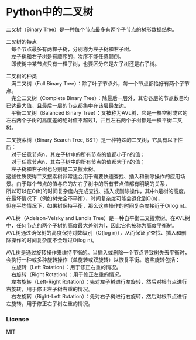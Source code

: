 # Python中的二叉树

二叉树（Binary Tree）是一种每个节点最多有两个子节点的树形数据结构。  
  
二叉树的特点  
&emsp;每个节点最多有两棵子树，分别称为左子树和右子树。  
&emsp;左子树和右子树是有顺序的，次序不能任意颠倒。  
&emsp;即使树中某节点只有一棵子树，也要区分它是左子树还是右子树。  
  
二叉树的种类  
&emsp;满二叉树（Full Binary Tree）：除了叶子节点外，每一个节点都恰好有两个子节点。  
&emsp;完全二叉树（Complete Binary Tree）：除最后一层外，其它各层的节点数目均已达最大值，且最后一层的节点都集中在该层最左边。  
&emsp;平衡二叉树（Balanced Binary Tree）：又被称为AVL树，它是一棵空树或它的左右两个子树的高度差的绝对值不超过1，并且左右两个子树都是一棵平衡二叉树。  
    
二叉搜索树（Binary Search Tree, BST）是一种特殊的二叉树，它具有以下性质：  
&emsp;对于任意节点n，其左子树中的所有节点的值都小于n的值；  
&emsp;对于任意节点n，其右子树中的所有节点的值都大于n的值；  
&emsp;左子树和右子树也分别是二叉搜索树。  
这些性质使得二叉搜索树非常适合用于需要快速查找、插入和删除操作的应用场景。由于每个节点的值与它的左右子树中的所有节点值都有明确的关系，  
所以可以在O(h)的时间复杂度内完成查找、插入或删除操作，其中h是树的高度。在最坏情况下（例如树完全不平衡），时间复杂度可能会退化到O(n)，  
但在平均情况下，如果树保持平衡，那么这些操作的时间复杂度接近于O(log n)。  
  
AVL树（Adelson-Velsky and Landis Tree）是一种自平衡二叉搜索树。在AVL树中，任何节点的两个子树的高度最大差别为1，因此它也被称为高度平衡树。  
AVL树通过确保树的高度保持对数级别（O(log n)），从而保证了查找、插入和删除操作的时间复杂度不会超过O(log n)。  
  
AVL树是通过旋转操作来维持平衡的。当插入或删除一个节点导致树失去平衡时，会执行一种或多种旋转操作（单旋转或双旋转）以恢复平衡。这些旋转包括：  
&emsp;左旋转（Left Rotation）：用于修正右重的情况。  
&emsp;右旋转（Right Rotation）：用于修正左重的情况。  
&emsp;左右旋转（Left-Right Rotation）：先对左子树进行左旋转，然后对根节点进行右旋转，用于修正左子树右重的情况。  
&emsp;右左旋转（Right-Left Rotation）：先对右子树进行右旋转，然后对根节点进行左旋转，用于修正右子树左重的情况。  
  
### License  
  
MIT
